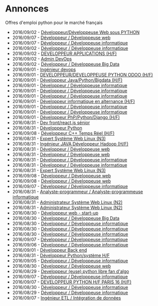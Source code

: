 # Annonces

Offres d'emploi python pour le marché français

* 2016/09/02 - [Développeur/Développeuse Web sous PYTHON](http://www.pyjobs.fr/jobs/details/704/developpeur-developpeuse-web-sous-python "Développeur/Développeuse Web sous PYTHON")
* 2016/09/07 - [Développeur / Développeuse web](http://www.pyjobs.fr/jobs/details/736/developpeur-developpeuse-web "Développeur / Développeuse web")
* 2016/09/07 - [Développeur / Développeuse informatique](http://www.pyjobs.fr/jobs/details/737/developpeur-developpeuse-informatique "Développeur / Développeuse informatique")
* 2016/09/02 - [Développeur / Développeuse informatique](http://www.pyjobs.fr/jobs/details/714/developpeur-developpeuse-informatique "Développeur / Développeuse informatique")
* 2016/09/02 - [DEVELOPPEUR APPLICATIONS (H/F)](http://www.pyjobs.fr/jobs/details/701/developpeur-applications-h-f "DEVELOPPEUR APPLICATIONS (H/F)")
* 2016/09/02 - [Admin DevOps](http://www.pyjobs.fr/jobs/details/703/admin-devops "Admin DevOps")
* 2016/09/02 - [Développeur / Développeuse Big Data](http://www.pyjobs.fr/jobs/details/722/developpeur-developpeuse-big-data "Développeur / Développeuse Big Data")
* 2016/09/01 - [Ingénieur devops](http://www.pyjobs.fr/jobs/details/1/ingenieur-devops "Ingénieur devops")
* 2016/09/01 - [DEVELOPPEUR/DEVELOPPEUSE PYTHON ODOO (H/F)](http://www.pyjobs.fr/jobs/details/67/developpeur-developpeuse-python-odoo-h-f "DEVELOPPEUR/DEVELOPPEUSE PYTHON ODOO (H/F)")
* 2016/09/01 - [Développeur Java/Python/Bigdata (H/F)](http://www.pyjobs.fr/jobs/details/59/developpeur-java-python-bigdata-h-f "Développeur Java/Python/Bigdata (H/F)")
* 2016/09/01 - [Développeur / Développeuse informatique](http://www.pyjobs.fr/jobs/details/713/developpeur-developpeuse-informatique "Développeur / Développeuse informatique")
* 2016/09/01 - [Développeur / Développeuse informatique](http://www.pyjobs.fr/jobs/details/708/developpeur-developpeuse-informatique "Développeur / Développeuse informatique")
* 2016/09/01 - [Développeur / Développeuse informatique](http://www.pyjobs.fr/jobs/details/710/developpeur-developpeuse-informatique "Développeur / Développeuse informatique")
* 2016/09/01 - [Développeur informatique en alternance (H/F)](http://www.pyjobs.fr/jobs/details/79/developpeur-informatique-en-alternance-h-f "Développeur informatique en alternance (H/F)")
* 2016/09/01 - [Développeur / Développeuse informatique](http://www.pyjobs.fr/jobs/details/711/developpeur-developpeuse-informatique "Développeur / Développeuse informatique")
* 2016/09/01 - [Développeur / Développeuse informatique](http://www.pyjobs.fr/jobs/details/712/developpeur-developpeuse-informatique "Développeur / Développeuse informatique")
* 2016/09/01 - [Développeur PhP/Python/Django (H/F)](http://www.pyjobs.fr/jobs/details/86/developpeur-php-python-django-h-f "Développeur PhP/Python/Django (H/F)")
* 2016/08/31 - [Dev front/react.js sénior](http://www.pyjobs.fr/jobs/details/13/dev-front-react-js-senior "Dev front/react.js sénior")
* 2016/08/31 - [Développeur Python](http://www.pyjobs.fr/jobs/details/6/developpeur-python "Développeur Python")
* 2016/09/08 - [Développeur C++ Temps Réel (H/F)](http://www.pyjobs.fr/jobs/details/735/developpeur-c-temps-reel-h-f "Développeur C++ Temps Réel (H/F)")
* 2016/08/31 - [Expert Système Web Linux (N3)](http://www.pyjobs.fr/jobs/details/18/expert-systeme-web-linux-n3 "Expert Système Web Linux (N3)")
* 2016/08/31 - [Ingénieur JAVA Développeur Hadoop (H/F)](http://www.pyjobs.fr/jobs/details/100/ingenieur-java-developpeur-hadoop-h-f "Ingénieur JAVA Développeur Hadoop (H/F)")
* 2016/08/31 - [Développeur / Développeuse web](http://www.pyjobs.fr/jobs/details/75/developpeur-developpeuse-web "Développeur / Développeuse web")
* 2016/08/31 - [Développeur / Développeuse web](http://www.pyjobs.fr/jobs/details/707/developpeur-developpeuse-web "Développeur / Développeuse web")
* 2016/08/31 - [Développeur / Développeuse informatique](http://www.pyjobs.fr/jobs/details/696/developpeur-developpeuse-informatique "Développeur / Développeuse informatique")
* 2016/08/31 - [Développeur / Développeuse informatique](http://www.pyjobs.fr/jobs/details/695/developpeur-developpeuse-informatique "Développeur / Développeuse informatique")
* 2016/08/31 - [Expert Système Web Linux (N3)](http://www.pyjobs.fr/jobs/details/22/expert-systeme-web-linux-n3 "Expert Système Web Linux (N3)")
* 2016/09/08 - [Développeur / Développeuse web](http://www.pyjobs.fr/jobs/details/734/developpeur-developpeuse-web "Développeur / Développeuse web")
* 2016/09/08 - [Développeur / Développeuse web](http://www.pyjobs.fr/jobs/details/733/developpeur-developpeuse-web "Développeur / Développeuse web")
* 2016/09/07 - [Développeur / Développeuse informatique](http://www.pyjobs.fr/jobs/details/732/developpeur-developpeuse-informatique "Développeur / Développeuse informatique")
* 2016/08/31 - [Analyste-programmeur / Analyste-programmeuse informatique](http://www.pyjobs.fr/jobs/details/697/analyste-programmeur-analyste-programmeuse-informatique "Analyste-programmeur / Analyste-programmeuse informatique")
* 2016/08/31 - [Administrateur Système Web Linux (N2)](http://www.pyjobs.fr/jobs/details/44/administrateur-systeme-web-linux-n2 "Administrateur Système Web Linux (N2)")
* 2016/08/31 - [Administrateur Système Web Linux (N2)](http://www.pyjobs.fr/jobs/details/27/administrateur-systeme-web-linux-n2 "Administrateur Système Web Linux (N2)")
* 2016/08/30 - [Développeur web - start-up](http://www.pyjobs.fr/jobs/details/10/developpeur-web-start-up "Développeur web - start-up")
* 2016/08/30 - [Développeur / Développeuse Big Data](http://www.pyjobs.fr/jobs/details/91/developpeur-developpeuse-big-data "Développeur / Développeuse Big Data")
* 2016/08/30 - [Développeur / Développeuse informatique](http://www.pyjobs.fr/jobs/details/702/developpeur-developpeuse-informatique "Développeur / Développeuse informatique")
* 2016/08/30 - [Développeur / Développeuse informatique](http://www.pyjobs.fr/jobs/details/698/developpeur-developpeuse-informatique "Développeur / Développeuse informatique")
* 2016/08/30 - [Développeur / Développeuse informatique](http://www.pyjobs.fr/jobs/details/699/developpeur-developpeuse-informatique "Développeur / Développeuse informatique")
* 2016/09/07 - [Développeur / Développeuse informatique](http://www.pyjobs.fr/jobs/details/727/developpeur-developpeuse-informatique "Développeur / Développeuse informatique")
* 2016/09/06 - [Développeur / Développeuse informatique](http://www.pyjobs.fr/jobs/details/728/developpeur-developpeuse-informatique "Développeur / Développeuse informatique")
* 2016/09/01 - [Développeur Back end](http://www.pyjobs.fr/jobs/details/729/developpeur-back-end "Développeur Back end")
* 2016/08/31 - [Développeur Python/système H/F](http://www.pyjobs.fr/jobs/details/731/developpeur-python-systeme-h-f "Développeur Python/système H/F")
* 2016/09/05 - [Développeur / Développeuse informatique](http://www.pyjobs.fr/jobs/details/726/developpeur-developpeuse-informatique "Développeur / Développeuse informatique")
* 2016/08/30 - [Développeur / Développeuse web](http://www.pyjobs.fr/jobs/details/111/developpeur-developpeuse-web "Développeur / Développeuse web")
* 2016/08/29 - [Developpeur (euse) python libre fan d'algo](http://www.pyjobs.fr/jobs/details/5/developpeur-euse-python-libre-fan-dalgo "Developpeur (euse) python libre fan d'algo")
* 2016/09/07 - [Développeur / Développeuse informatique](http://www.pyjobs.fr/jobs/details/725/developpeur-developpeuse-informatique "Développeur / Développeuse informatique")
* 2016/09/07 - [DEVELOPPEUR PYTHON H/F PARIS 16 (H/F)](http://www.pyjobs.fr/jobs/details/724/developpeur-python-h-f-paris-16-h-f "DEVELOPPEUR PYTHON H/F PARIS 16 (H/F)")
* 2016/08/30 - [Développeur / Développeuse informatique](http://www.pyjobs.fr/jobs/details/108/developpeur-developpeuse-informatique "Développeur / Développeuse informatique")
* 2016/08/29 - [Développeur / Développeuse informatique](http://www.pyjobs.fr/jobs/details/700/developpeur-developpeuse-informatique "Développeur / Développeuse informatique")
* 2016/09/07 - [Ingénieur ETL / Intégration de données](http://www.pyjobs.fr/jobs/details/723/ingenieur-etl-integration-de-donnees "Ingénieur ETL / Intégration de données")

